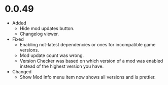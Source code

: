 # 0.0.49

- Added
  - Hide mod updates button.
  - Changelog viewer.
- Fixed
  - Enabling not-latest dependencies or ones for incompatible game versions.
  - Mod update count was wrong.
  - Version Checker was based on which version of a mod was enabled instead of the highest version you have.
- Changed
  - Show Mod Info menu item now shows all versions and is prettier.